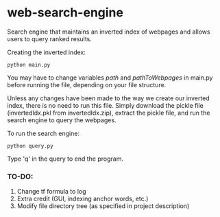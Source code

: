 # web-search-engine
Search engine that maintains an inverted index of webpages and allows users to query ranked results.

Creating the inverted index:
~~~
python main.py
~~~
You may have to change variables *path* and *pathToWebpages* in main.py before running the file, depending on your file structure.

Unless any changes have been made to the way we create our inverted index, there is no need to run this file. Simply download the pickle file (invertedIdx.pkl from invertedIdx.zip), extract the pickle file, and run the search engine to query the webpages.

To run the search engine: 
~~~
python query.py
~~~
Type 'q' in the query to end the program.


### TO-DO:
1. Change tf formula to log
2. Extra credit (GUI, indexing anchor words, etc.)
3. Modify file directory tree (as specified in project description)
